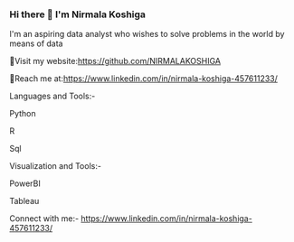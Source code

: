### Hi there 👋 I'm Nirmala Koshiga

I'm an aspiring data analyst who wishes to solve problems in the world by means of data



🤗Visit my website:https://github.com/NIRMALAKOSHIGA


👀Reach me at:https://www.linkedin.com/in/nirmala-koshiga-457611233/

Languages and Tools:-


Python

R

Sql


Visualization and Tools:-


PowerBI

Tableau


Connect with me:-
     https://www.linkedin.com/in/nirmala-koshiga-457611233/
